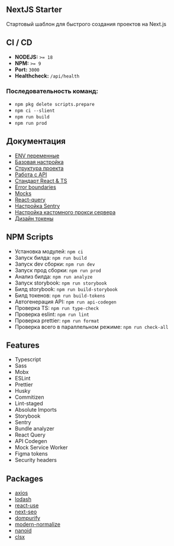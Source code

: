 ## NextJS Starter

Стартовый шаблон для быстрого создания проектов на Next.js

## CI / CD
- **NODEJS:** ```>= 18```
- **NPM:** ```>= 9```
- **Port:** ```3000```
- **Healthcheck:** ```/api/health```

### Последовательность команд:
- `npm pkg delete scripts.prepare`
- `npm ci --slient`
- `npm run build`
- `npm run prod`

## Документация
- [ENV переменные](docs/env.md)
- [Базовая настройка](docs/settings.md)
- [Структура проекта](https://docs.w6p.ru/frontend/nextjs-starter/project-structure)
- [Работа с API](https://docs.w6p.ru/frontend/nextjs-starter/api)
- [Стандарт React & TS](https://docs.w6p.ru/frontend/nextjs-starter/react-typescript)
- [Error boundaries](https://docs.w6p.ru/frontend/nextjs-starter/boundaries)
- [Mocks](https://docs.w6p.ru/frontend/nextjs-starter/mocks)
- [React-query](https://docs.w6p.ru/frontend/nextjs-starter/queries)
- [Настройка Sentry](https://docs.w6p.ru/frontend/nextjs-starter/sentry)
- [Настройка кастомного прокси сервера](https://docs.w6p.ru/frontend/nextjs-starter/custom-proxy)
- [Дизайн токены](https://docs.w6p.ru/frontend/nextjs-starter/figma-tokens)

## NPM Scripts
- Установка модулей:  ```npm ci``` 
- Запуск билда: ```npm run build```
- Запуск dev сборки: ```npm run dev```
- Запуск прод сборки: ```npm run prod``` 
- Анализ билда: ```npm run analyze```
- Запуск storybook: ```npm run storybook```
- Билд storybook: ```npm run build-storybook```
- Билд токенов: ```npm run build-tokens```
- Автогенерация API: ```npm run api-codegen```
- Проверка TS: ```npm run type-check```
- Проверка eslint: ```npm run lint```
- Проверка prettier: ```npm run format``` 
- Проверка всего в параллельном режиме: ```npm run check-all```

## Features
- Typescript
- Sass
- Mobx
- ESLint
- Prettier
- Husky
- Commitizen
- Lint-staged
- Absolute Imports
- Storybook
- Sentry
- Bundle analyzer
- React Query
- API Codegen
- Mock Service Worker
- Figma tokens
- Security headers

## Packages
- [axios](https://axios-http.com/ru/docs/intro)
- [lodash](https://lodash.com/docs)
- [react-use](https://github.com/streamich/react-use#readme)
- [next-seo](https://www.npmjs.com/package/next-seo)
- [dompurify](https://www.npmjs.com/package/dompurify)
- [modern-normalize](https://www.npmjs.com/package/modern-normalize)
- [nanoid](https://www.npmjs.com/package/nanoid)
- [clsx](https://www.npmjs.com/package/clsx)
